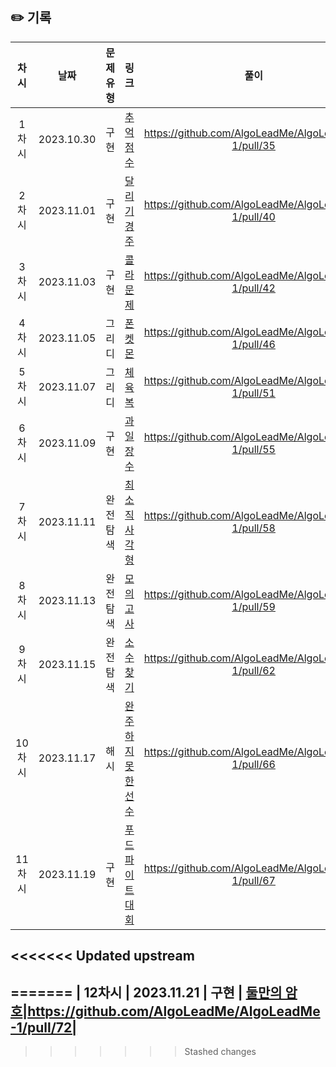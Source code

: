 ## ✏️ 기록   

| 차시 |    날짜    | 문제유형 | 링크 | 풀이 |
|:----:|:---------:|:----:|:-----:|:----:|
| 1차시 | 2023.10.30 |  구현  | [추억 점수](https://school.programmers.co.kr/learn/courses/30/lessons/176963)|https://github.com/AlgoLeadMe/AlgoLeadMe-1/pull/35|
| 2차시 | 2023.11.01 |  구현  | [달리기 경주](https://school.programmers.co.kr/learn/courses/30/lessons/178871)|https://github.com/AlgoLeadMe/AlgoLeadMe-1/pull/40|
| 3차시 | 2023.11.03 |  구현  | [콜라 문제](https://school.programmers.co.kr/learn/courses/30/lessons/132267)|https://github.com/AlgoLeadMe/AlgoLeadMe-1/pull/42|
| 4차시 | 2023.11.05 |  그리디  | [폰켓몬](https://school.programmers.co.kr/learn/courses/30/lessons/1845)|https://github.com/AlgoLeadMe/AlgoLeadMe-1/pull/46|
| 5차시 | 2023.11.07 |  그리디  | [체육복](https://school.programmers.co.kr/learn/courses/30/lessons/42862)|https://github.com/AlgoLeadMe/AlgoLeadMe-1/pull/51|
| 6차시 | 2023.11.09 |  구현  | [과일 장수](https://school.programmers.co.kr/learn/courses/30/lessons/135808)|https://github.com/AlgoLeadMe/AlgoLeadMe-1/pull/55|
| 7차시 | 2023.11.11 |  완전 탐색  | [최소 직사각형](https://school.programmers.co.kr/learn/courses/30/lessons/86491)|https://github.com/AlgoLeadMe/AlgoLeadMe-1/pull/58|
| 8차시 | 2023.11.13 |  완전 탐색  | [모의고사](https://school.programmers.co.kr/learn/courses/30/lessons/42840)|https://github.com/AlgoLeadMe/AlgoLeadMe-1/pull/59|
| 9차시 | 2023.11.15 |  완전 탐색  | [소수 찾기](https://school.programmers.co.kr/learn/courses/30/lessons/42839)|https://github.com/AlgoLeadMe/AlgoLeadMe-1/pull/62|
| 10차시 | 2023.11.17 |  해시  | [완주하지 못한 선수](https://school.programmers.co.kr/learn/courses/30/lessons/42576)|https://github.com/AlgoLeadMe/AlgoLeadMe-1/pull/66|
| 11차시 | 2023.11.19 |  구현  | [푸드 파이트 대회](https://school.programmers.co.kr/learn/courses/30/lessons/134240)|https://github.com/AlgoLeadMe/AlgoLeadMe-1/pull/67|
<<<<<<< Updated upstream
---

=======
| 12차시 | 2023.11.21 |  구현  | [둘만의 암호](https://school.programmers.co.kr/learn/courses/30/lessons/155652)|https://github.com/AlgoLeadMe/AlgoLeadMe-1/pull/72|
---
>>>>>>> Stashed changes
